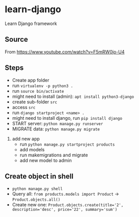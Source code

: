 # learn-django
Learn Django framework

## Source
From https://www.youtube.com/watch?v=F5mRW0jo-U4

## Steps
- Create app folder
- run ```virtualenv -p python3 .```
- run ```source bin/activate```
- might need to install (admin): ```apt install python3-django```
- create sub-folder ```src```
- access ```src```
- run ```django startproject <name> .```
- might need to install django, run ```pip install django```
- START server: ```python manage.py runserver```
- MIGRATE data: ```python manage.py migrate```

1. add new app
   - run ```python manage.py startproject products```
   - add models
   - run makemigrations and migrate
   - add new model to admin

## Create object in shell
- ```python manage.py shell```
- Query all: ```from products.models import Product``` -> ```Product.objects.all()```
- Create new one: ```Product.objects.create(title='2', description='desc', price='22', summary='sum')```